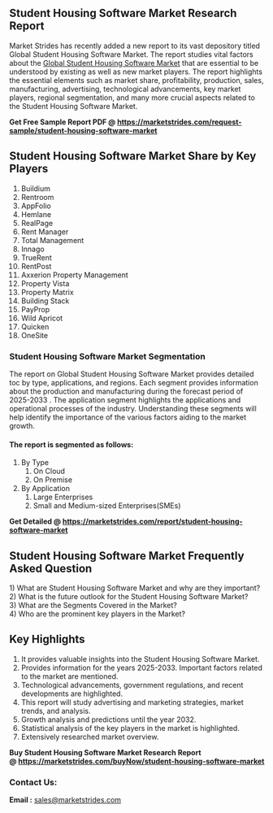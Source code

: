 <h2>Student Housing Software Market Research Report</h2>
<p>Market Strides has recently added a new report to its vast depository titled Global Student Housing Software Market. The report studies vital factors about the&nbsp;<a href="https://marketstrides.com/report/student-housing-software-market">Global Student Housing Software Market</a>&nbsp;that are essential to be understood by existing as well as new market players. The report highlights the essential elements such as market share, profitability, production, sales, manufacturing, advertising, technological advancements, key market players, regional segmentation, and many more crucial aspects related to the Student Housing Software Market.</p>
<p><strong>Get Free Sample Report PDF @&nbsp;<a href="https://marketstrides.com/request-sample/student-housing-software-market">https://marketstrides.com/request-sample/student-housing-software-market</a></strong></p>
<h2><strong>Student Housing Software Market Share by Key Players</strong></h2>
<ol>
<li>Buildium</li>
<li>Rentroom</li>
<li>AppFolio</li>
<li>Hemlane</li>
<li>RealPage</li>
<li>Rent Manager</li>
<li>Total Management</li>
<li>Innago</li>
<li>TrueRent</li>
<li>RentPost</li>
<li>Axxerion Property Management</li>
<li>Property Vista</li>
<li>Property Matrix</li>
<li>Building Stack</li>
<li>PayProp</li>
<li>Wild Apricot</li>
<li>Quicken</li>
<li>OneSite</li>
</ol>
<h3><strong>Student Housing Software Market Segmentation</strong></h3>
<p>The report on Global Student Housing Software Market provides detailed toc by type, applications, and regions. Each segment provides information about the production and manufacturing during the forecast period of 2025-2033 . The application segment highlights the applications and operational processes of the industry. Understanding these segments will help identify the importance of the various factors aiding to the market growth.</p>
<h4>The report is segmented as follows:</h4>
<ol>
<li>By Type
<ol>
<li>On Cloud</li>
<li>On Premise</li>
</ol>
</li>
<li>By Application
<ol>
<li>Large Enterprises</li>
<li>Small and Medium-sized Enterprises(SMEs)</li>
</ol>
</li>
</ol>
<p><strong>Get Detailed @&nbsp;<a href="https://marketstrides.com/report/student-housing-software-market">https://marketstrides.com/report/student-housing-software-market</a></strong></p>
<h2 class=""><strong>Student Housing Software Market Frequently Asked Question</strong></h2>
<div class="">1) What are&nbsp;Student Housing Software Market and why are they important?
<div class="">
<div class="">2) What is the future outlook for the Student Housing Software Market?</div>
</div>
</div>
<div class="">3) What are the Segments Covered in the Market?</div>
<div class="">4) Who are the prominent key players in the Market?</div>
<h2><strong>Key Highlights</strong></h2>
<div class="">
<ol>
<li>It provides valuable insights into the Student Housing Software Market.</li>
<li>Provides information for the years 2025-2033. Important factors related to the market are mentioned.</li>
<li>Technological advancements, government regulations, and recent developments are highlighted.</li>
<li>This report will study advertising and marketing strategies, market trends, and analysis.</li>
<li>Growth analysis and predictions until the year 2032.</li>
<li>Statistical analysis of the key players in the market is highlighted.</li>
<li>Extensively researched market overview.</li>
</ol>
<p><strong>Buy Student Housing Software Market Research Report @&nbsp;<a href="https://marketstrides.com/buyNow/student-housing-software-market">https://marketstrides.com/buyNow/student-housing-software-market</a></strong></p>
<h3>Contact Us:</h3>
<p><strong>Email :</strong> <a href="mailto:sales@marketstrides.com">sales@marketstrides.com</a></p>
</div>

